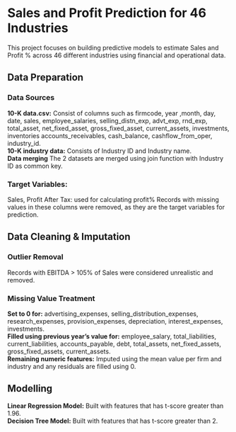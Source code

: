 # Sales and Profit Prediction for 46 Industries
This project focuses on building predictive models to estimate Sales and Profit % across 46 different industries using financial and operational data.
## Data Preparation
### Data Sources
**10-K data.csv:** Consist of columns such as firmcode, year ,month, day, date, sales, employee_salaries, selling_distn_exp, advt_exp, rnd_exp, total_asset, net_fixed_asset, gross_fixed_asset, current_assets, investments, inventories	accounts_receivables, cash_balance, cashflow_from_oper, industry_id.  
**10-K industry data:** Consists of Industry ID and Industry name.  
**Data merging**
The 2 datasets are merged using join function with Industry ID as common key.
### Target Variables:
Sales, Profit After Tax: used for calculating profit%
Records with missing values in these columns were removed, as they are the target variables for prediction.
## Data Cleaning & Imputation
### Outlier Removal
Records with EBITDA > 105% of Sales were considered unrealistic and removed.
### Missing Value Treatment
**Set to 0 for:** advertising_expenses, selling_distribution_expenses, research_expenses, provision_expenses, depreciation, interest_expenses, investments.  
**Filled using previous year’s value for:** employee_salary, total_liabilities, current_liabilities, accounts_payable, debt, total_assets, net_fixed_assets, gross_fixed_assets, current_assets.  
**Remaining numeric features:** Imputed using the mean value per firm and industry and any residuals are filled using 0.  
## Modelling
**Linear Regression Model:** Built with features that has t-score greater than 1.96.  
**Decision Tree Model:** Built with features that has t-score greater than 2.  

